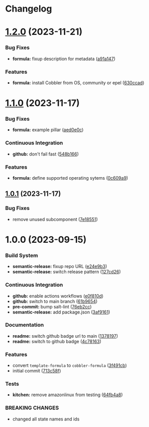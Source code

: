 # Changelog

# [1.2.0](https://github.com/cobbler/cobbler-formula/compare/v1.1.0...v1.2.0) (2023-11-21)


### Bug Fixes

* **formula:** fixup description for metadata ([a91a147](https://github.com/cobbler/cobbler-formula/commit/a91a147b1d02f527419ebb33a9a5c6b179da3976))


### Features

* **formula:** install Cobbler from OS, community or epel ([630ccad](https://github.com/cobbler/cobbler-formula/commit/630ccad104ae0c25131f81353176648bc5d2c483))

# [1.1.0](https://github.com/cobbler/cobbler-formula/compare/v1.0.1...v1.1.0) (2023-11-17)


### Bug Fixes

* **formula:** example pillar ([aed0e0c](https://github.com/cobbler/cobbler-formula/commit/aed0e0cba924413f803475d0733fdfa56dbea8d6))


### Continuous Integration

* **github:** don't fail fast ([548b166](https://github.com/cobbler/cobbler-formula/commit/548b1667d23a58f63bb1aa172c299c2c3c660e95))


### Features

* **formula:** define supported operating sytems ([0c609a9](https://github.com/cobbler/cobbler-formula/commit/0c609a979f1934d153afbe4894a764059923f385))

## [1.0.1](https://github.com/cobbler/cobbler-formula/compare/v1.0.0...v1.0.1) (2023-11-17)


### Bug Fixes

* remove unused subcomponent ([7e18551](https://github.com/cobbler/cobbler-formula/commit/7e185518fb29972092b221e2d6322b095d682ff1))

# 1.0.0 (2023-09-15)


### Build System

* **semantic-release:** fixup repo URL ([e24e9b3](https://github.com/cobbler/cobbler-formula/commit/e24e9b3ebd5c8aa50e3a1c165143058abb5c6360))
* **semantic-release:** switch release pattern ([127cd26](https://github.com/cobbler/cobbler-formula/commit/127cd26ac90a84dad5b08aafdc3032c0875d07b9))


### Continuous Integration

* **github:** enable actions workflows ([e0f810d](https://github.com/cobbler/cobbler-formula/commit/e0f810d7e2c598bd394aae627c8951f59fd28af7))
* **github:** switch to main branch ([61b9654](https://github.com/cobbler/cobbler-formula/commit/61b9654b8b5519cc0262ccf8dda8a11900746677))
* **pre-commit:** bump salt-lint ([76eb2cc](https://github.com/cobbler/cobbler-formula/commit/76eb2cc15c61938d9c827e275b58e2a63388b0f5))
* **semantic-release:** add package.json ([3af9161](https://github.com/cobbler/cobbler-formula/commit/3af91615c6d6798cc958ba7101a2ccd7a9a391c1))


### Documentation

* **readme:** switch github badge url to main ([1378197](https://github.com/cobbler/cobbler-formula/commit/1378197b9b3651af5cce8190372c568a5a86e5a5))
* **readme:** switch to github badge ([4c78163](https://github.com/cobbler/cobbler-formula/commit/4c78163fef16236a635f8131ed9ebd0e6f9671bd))


### Features

* convert `template-formula` to `cobbler-formula` ([3f491cb](https://github.com/cobbler/cobbler-formula/commit/3f491cbb29c0c2027984bfc26762d16db53c31a5))
* initial commit ([713c58f](https://github.com/cobbler/cobbler-formula/commit/713c58f11f6742eff0baed7f4cb4d23221f2d834))


### Tests

* **kitchen:** remove amazonlinux from testing ([64fb4a8](https://github.com/cobbler/cobbler-formula/commit/64fb4a8fb860b997f0634ee5d31d5a8d9b016e5a))


### BREAKING CHANGES

* changed all state names and ids
